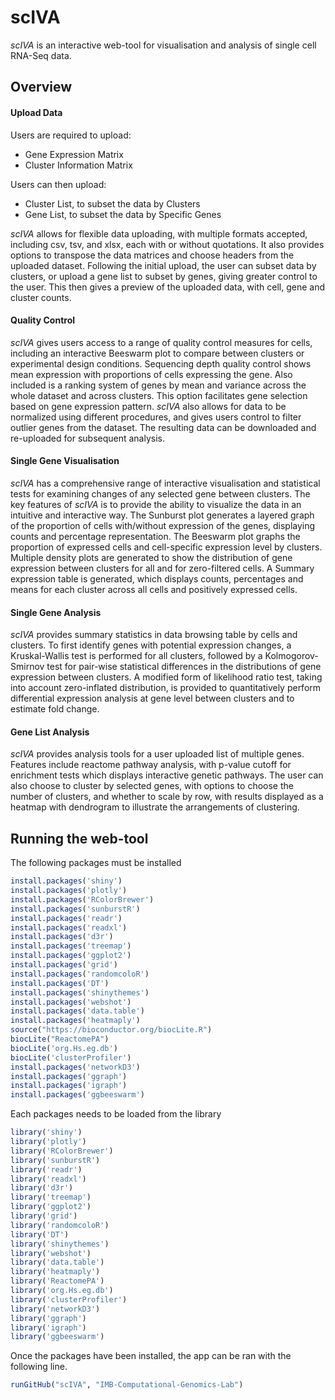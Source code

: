 # scIVA
_scIVA_ is an interactive web-tool for visualisation and analysis of single cell RNA-Seq data.

## Overview

#### Upload Data
Users are required to upload:

* Gene Expression Matrix
* Cluster Information Matrix

Users can then upload:

* Cluster List, to subset the data by Clusters
* Gene List, to subset the data by Specific Genes

_scIVA_ allows for flexible data uploading, with multiple formats accepted, including csv, tsv, and xlsx, each with or without quotations. It also provides options to transpose the data matrices and choose headers from the uploaded dataset. Following the initial upload, the user can subset data by clusters, or upload a gene list to subset by genes, giving greater control to the user. This then gives a preview of the uploaded data, with cell, gene and cluster counts.

#### Quality Control

_scIVA_ gives users access to a range of quality control measures for cells, including an interactive Beeswarm plot to compare between clusters or experimental design conditions. Sequencing depth quality control shows mean expression with proportions of cells expressing the gene. Also included is a ranking system of genes by mean and variance across the whole dataset and across clusters. This option facilitates gene selection based on gene expression pattern. _scIVA_ also allows for data to be normalized using different procedures, and gives users control to filter outlier genes from the dataset. The resulting data can be downloaded and re-uploaded for subsequent analysis.

#### Single Gene Visualisation

_scIVA_ has a comprehensive range of interactive visualisation and statistical tests for examining changes of any selected gene between clusters. The key features of _scIVA_ is to provide the ability to visualize the data in an intuitive and interactive way. The Sunburst plot generates a layered graph of the proportion of cells with/without expression of the genes, displaying counts and percentage representation. The Beeswarm plot graphs the proportion of expressed cells and cell-specific expression level by clusters. Multiple density plots are generated to show the distribution of gene expression between clusters for all and for zero-filtered cells. A Summary expression table is generated, which displays counts, percentages and means for each cluster across all cells and positively expressed cells.

#### Single Gene Analysis

_scIVA_ provides summary statistics in data browsing table by cells and clusters. To first identify genes with potential expression changes, a Kruskal-Wallis test is performed for all clusters, followed by a Kolmogorov-Smirnov test for pair-wise statistical differences in the distributions of gene expression between clusters. A modified form of likelihood ratio test, taking into account zero-inflated distribution, is provided to quantitatively perform differential expression analysis at gene level between clusters and to estimate fold change.

#### Gene List Analysis

_scIVA_ provides analysis tools for a user uploaded list of multiple genes. Features include reactome pathway analysis, with p-value cutoff for enrichment tests which displays interactive genetic pathways. The user can also choose to cluster by selected genes, with options to choose the number of clusters, and whether to scale by row, with results displayed as a heatmap with dendrogram to illustrate the arrangements of clustering.

## Running the web-tool
The following packages must be installed
```R
install.packages('shiny')
install.packages('plotly')
install.packages('RColorBrewer')
install.packages('sunburstR')
install.packages('readr')
install.packages('readxl')
install.packages('d3r')
install.packages('treemap')
install.packages('ggplot2')
install.packages('grid')
install.packages('randomcoloR')
install.packages('DT')
install.packages('shinythemes')
install.packages('webshot')
install.packages('data.table')
install.packages('heatmaply')
source("https://bioconductor.org/biocLite.R")
biocLite("ReactomePA")
biocLite('org.Hs.eg.db')
biocLite('clusterProfiler')
install.packages('networkD3')
install.packages('ggraph')
install.packages('igraph')
install.packages('ggbeeswarm')
```
Each packages needs to be loaded from the library
```R
library('shiny')
library('plotly')
library('RColorBrewer')
library('sunburstR')
library('readr')
library('readxl')
library('d3r')
library('treemap')
library('ggplot2')
library('grid')
library('randomcoloR')
library('DT')
library('shinythemes')
library('webshot')
library('data.table')
library('heatmaply')
library('ReactomePA')
library('org.Hs.eg.db')
library('clusterProfiler')
library('networkD3')
library('ggraph')
library('igraph')
library('ggbeeswarm')
```

Once the packages have been installed, the app can be ran with the following line.
```R
runGitHub("scIVA", "IMB-Computational-Genomics-Lab")
```
